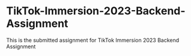 # TikTok-Immersion-2023-Backend-Assignment
This is the submitted assignment for TikTok Immersion 2023 Backend Assignment
